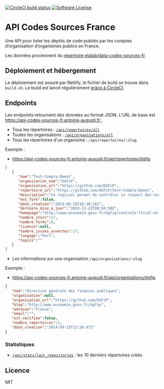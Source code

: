 [![CircleCI build status](https://img.shields.io/circleci/project/github/AntoineAugusti/api-codes-sources-fr.svg?style=flat-square)](https://circleci.com/gh/AntoineAugusti/api-codes-sources-fr)
[![Software License](https://img.shields.io/badge/License-MIT-orange.svg?style=flat-square)](https://github.com/AntoineAugusti/api-codes-sources-fr/blob/master/LICENSE.md)

# API Codes Sources France
Une API pour lister les dépôts de code publiés par les comptes d’organisation d’organismes publics en France.

Les données proviennent du [répertoire etalab/data-codes-sources-fr](https://github.com/etalab/data-codes-sources-fr).

## Déploiement et hébergement
Le déploiement est assuré par Netlify, le fichier de build se trouve dans `build.sh`. Le build est lancé régulièrement [grâce à CircleCI](https://circleci.com/gh/AntoineAugusti/api-codes-sources-fr).

## Endpoints
Les endpoints retournent des données au format JSON. L'URL de base est https://api-codes-sources-fr.antoine-augusti.fr`.

- Tous les répertoires : [`/api/repertoires/all`](https://api-codes-sources-fr.antoine-augusti.fr/api/repertoires/all)
- Toutes les organisations : [`/api/organisations/all`](https://api-codes-sources-fr.antoine-augusti.fr/api/organisations/all)
- Tous les répertoires d'un organisme : `/api/repertoires/:slug`

Exemple :
- https://api-codes-sources-fr.antoine-augusti.fr/api/repertoires/dgfip
```json
[
   {
      "nom":"Test-Compta-Demat",
      "organisation_nom":"DGFiP",
      "organisation_url":"https://github.com/DGFiP",
      "repertoire_url":"https://github.com/DGFiP/Test-Compta-Demat",
      "description":"Ce logiciel permet de contrôler le respect des normes des fichiers d'écritures comptables (FEC) conformément aux dispositions de l'article A.47 A-1 du livre des procédures fiscales.",
      "est_fork":false,
      "date_creation":"2014-08-19T10:30:26Z",
      "derniere_mise_a_jour":"2018-12-23T08:50:58Z",
      "homepage":"http://www.economie.gouv.fr/dgfip/controle-fiscal-et-lutte-contre-fraude",
      "nombre_stars":17,
      "nombre_forks":8,
      "licence":null,
      "nombre_issues_ouvertes":17,
      "langage":"Perl",
      "topics":""
   }
]
```

- Les informations sur une organisation `/api/organisations/:slug`

Exemple :
- https://api-codes-sources-fr.antoine-augusti.fr/api/organisations/dgfip
```json
{
   "nom":"Direction générale des finances publiques",
   "organisation":null,
   "organisation_url":"https://github.com/DGFiP",
   "blog":"http://www.economie.gouv.fr/dgfip",
   "adresse":"France",
   "email":"",
   "est_verifiee":false,
   "nombre_repertoires":1,
   "date_creation":"2014-09-15T13:24:47Z"
}
```

### Statistiques
- [`/api/stats/last_repositories`](https://api-codes-sources-fr.antoine-augusti.fr/api/stats/last_repositories) : les 10 derniers répertoires créés

## Licence
MIT
